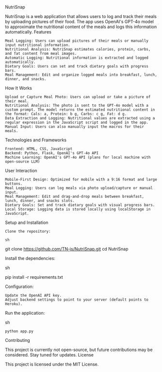 NutriSnap

NutriSnap is a web application that allows users to log and track their meals by uploading pictures of their food. The app uses OpenAI's GPT-4o model to approximate the nutritional content of the meals and logs this information automatically.
Features

    Meal Logging: Users can upload pictures of their meals or manually input nutritional information.
    Nutritional Analysis: NutriSnap estimates calories, protein, carbs, and fat content from meal images.
    Automatic Logging: Nutritional information is extracted and logged automatically.
    Dietary Goals: Users can set and track dietary goals with progress bars.
    Meal Management: Edit and organize logged meals into breakfast, lunch, dinner, and snacks.

How It Works

    Upload or Capture Meal Photo: Users can upload or take a picture of their meal.
    Nutritional Analysis: The photo is sent to the GPT-4o model with a custom prompt. The model returns the estimated nutritional content in the format: Cals: a, Protein: b g, Carbs: c g, Fat: d g.
    Data Extraction and Logging: Nutritional values are extracted using a regular expression in the JavaScript script and logged in the app.
    Manual Input: Users can also manually input the macros for their meals.

Technologies and Frameworks

    Frontend: HTML, CSS, JavaScript
    Backend: Python, Flask, OpenAI's GPT-4o API
    Machine Learning: OpenAI's GPT-4o API (plans for local machine with open-source LLM)

User Interaction

    Mobile-First Design: Optimized for mobile with a 9:16 format and large buttons.
    Meal Logging: Users can log meals via photo upload/capture or manual input.
    Meal Management: Edit and drag-and-drop meals between breakfast, lunch, dinner, and snacks slots.
    Dietary Goals: Set and track dietary goals with visual progress bars.
    Local Storage: Logging data is stored locally using localStorage in JavaScript.

Setup and Installation

    Clone the repository:

    sh

git clone https://github.com/TN-js/NutriSnap.git
cd NutriSnap

Install the dependencies:

sh

pip install -r requirements.txt

Configuration:

    Update the OpenAI API key.
    Adjust backend settings to point to your server (default points to Heroku).

Run the application:

sh

    python app.py

Contributing

This project is currently not open-source, but future contributions may be considered. Stay tuned for updates.
License

This project is licensed under the MIT License.
